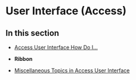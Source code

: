 
# User Interface (Access)

## In this section


- [Access User Interface How Do I...](ae1b163d-21a6-3ac2-91e7-f0506fd4842f.md)
    
-  **Ribbon**
    
- [Miscellaneous Topics in Access User Interface](5af31511-1387-40bc-987f-eef5ac8e0e35.md)
    
